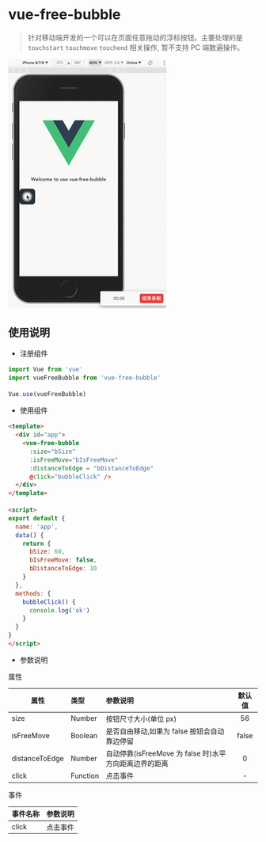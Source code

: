 # vue-free-bubble

> 针对移动端开发的一个可以在页面任意拖动的浮标按钮。主要处理的是 `touchstart` `touchmove` `touchend` 相关操作, 暂不支持 PC 端数遍操作。

![vue-free-bubble 演示](https://github.com/aoxiaoqiang/vue-free-bubble/raw/master/doc/vue-free-bubble.gif?20180410)

## 使用说明

* 注册组件

```javascript
import Vue from 'vue'
import vueFreeBubble from 'vue-free-bubble'

Vue.use(vueFreeBubble)
```

* 使用组件

```html
<template>
  <div id="app">
    <vue-free-bubble
      :size="bSize"
      :isFreeMove="bIsFreeMove"
      :distanceToEdge = "bDistanceToEdge"
      @click="bubbleClick" />
  </div>
</template>

<script>
export default {
  name: 'app',
  data() {
    return {
      bSize: 60,
      bIsFreeMove: false,
      bDistanceToEdge: 10
    }
  },
  methods: {
    bubbleClick() {
      console.log('ok')
    }
  }
}
</script>
```

* 参数说明

属性

| 属性           | 类型     | 参数说明                                               | 默认值 |
| -------------- | :------- | :----------------------------------------------------- | :----: |
| size           | Number   | 按钮尺寸大小(单位 px)                                  |   56   |
| isFreeMove     | Boolean  | 是否自由移动,如果为 false 按钮会自动靠边停留           | false  |
| distanceToEdge | Number   | 自动停靠(isFreeMove 为 false 时)水平方向距离边界的距离 |   0    |
| click          | Function | 点击事件                                               |   -    |

事件

| 事件名称 | 参数说明 |
| -------- | :------- |
| click    | 点击事件 |
